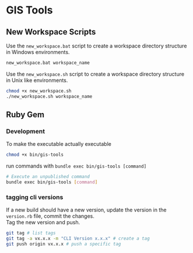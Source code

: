 # GIS Tools

## New Workspace Scripts

Use the `new_workspace.bat` script to create a workspace directory structure in Windows environments.
```bat
new_workspace.bat workspace_name
```

Use the `new_workspace.sh` script to create a workspace directory structure in Unix like environments.
```bash
chmod +x new_workspace.sh
./new_workspace.sh workspace_name
```

## Ruby Gem

### Development

To make the executable actually executable
```bash
chmod +x bin/gis-tools
```

run commands with `bundle exec bin/gis-tools [command]`
```bash
# Execute an unpublished command
bundle exec bin/gis-tools [command]
```

### tagging cli versions
If a new build should have a new version, update the version in the `version.rb` file, commit the changes.  
Tag the new version and push. 
```bash
git tag # list tags
git tag -a vx.x.x -m "CLI Version x.x.x" # create a tag
git push origin vx.x.x # push a specific tag
```
